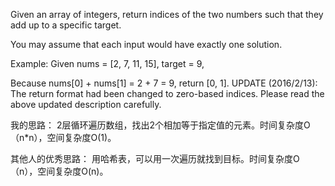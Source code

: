 Given an array of integers, return indices of the two numbers such that they add up to a specific target.

You may assume that each input would have exactly one solution.

Example:
Given nums = [2, 7, 11, 15], target = 9,

Because nums[0] + nums[1] = 2 + 7 = 9,
return [0, 1].
UPDATE (2016/2/13):
The return format had been changed to zero-based indices. Please read the above updated description carefully.


我的思路：
2层循环遍历数组，找出2个相加等于指定值的元素。时间复杂度O（n*n），空间复杂度O(1)。



其他人的优秀思路：
用哈希表，可以用一次遍历就找到目标。时间复杂度O（n），空间复杂度O(n)。